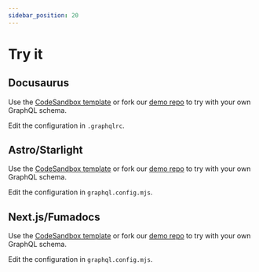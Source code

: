 ```yaml
---
sidebar_position: 20
---
```


# Try it

## Docusaurus

Use the [CodeSandbox template](https://codesandbox.io/p/sandbox/github/graphql-markdown/demo-docusaurus/tree/main?file=/.graphqlrc) or fork our [demo repo](https://github.com/graphql-markdown/demo-docusarus) to try with your own GraphQL schema.

Edit the configuration in `.graphqlrc`.

## Astro/Starlight

Use the [CodeSandbox template](https://codesandbox.io/p/sandbox/github/graphql-markdown/demo-astro-starlight/tree/main?file=/.graphqlrc) or fork our [demo repo](https://github.com/graphql-markdown/demo-astro-starlight) to try with your own GraphQL schema.

Edit the configuration in `graphql.config.mjs`.

## Next.js/Fumadocs

Use the [CodeSandbox template](https://codesandbox.io/p/sandbox/github/graphql-markdown/demo-nextjs-fumadocs/tree/main?file=/.graphqlrc) or fork our [demo repo](https://github.com/graphql-markdown/demo-nextjs-fumadocs) to try with your own GraphQL schema.

Edit the configuration in `graphql.config.mjs`.
